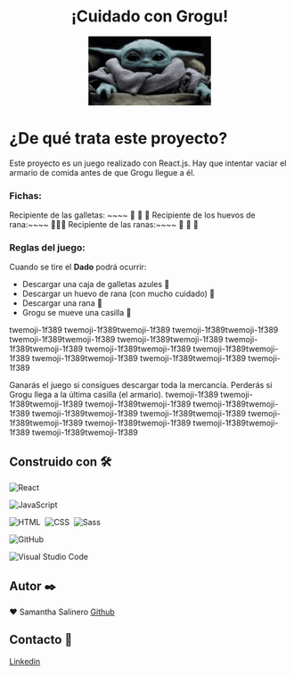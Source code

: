 <h1 align="center">¡Cuidado con Grogu!</h1>

<p align="center"><img  src="./src/images/gif.gif" alt="gif" /></p>

# ¿De qué trata este proyecto?

Este proyecto es un juego realizado con React.js. Hay que intentar vaciar el armario de comida antes de que Grogu llegue a él.

### Fichas:

Recipiente de las galletas: ~~~~ 🍪 🍪 🍪
Recipiente de los huevos de rana:~~~~ 🥚🥚🥚
Recipiente de las ranas:~~~~ 🐸 🐸 🐸

### Reglas del juego:

Cuando se tire el **Dado** podrá ocurrir:

- Descargar una caja de galletas azules 🍪
- Descargar un huevo de rana (con mucho cuidado) 🥚
- Descargar una rana 🐸
- Grogu se mueve una casilla 👣

twemoji-1f389 twemoji-1f389twemoji-1f389 twemoji-1f389twemoji-1f389 twemoji-1f389twemoji-1f389 twemoji-1f389twemoji-1f389 twemoji-1f389twemoji-1f389 twemoji-1f389twemoji-1f389 twemoji-1f389twemoji-1f389 twemoji-1f389twemoji-1f389 twemoji-1f389twemoji-1f389 twemoji-1f389

Ganarás el juego si consigues descargar toda la mercancía. Perderás si Grogu llega a la última casilla (el armario).
twemoji-1f389 twemoji-1f389twemoji-1f389 twemoji-1f389twemoji-1f389 twemoji-1f389twemoji-1f389 twemoji-1f389twemoji-1f389 twemoji-1f389twemoji-1f389 twemoji-1f389twemoji-1f389 twemoji-1f389twemoji-1f389 twemoji-1f389twemoji-1f389 twemoji-1f389twemoji-1f389

## Construido con 🛠️️

![React](https://img.shields.io/badge/-React-333333?style=flat&logo=react)&nbsp;

![JavaScript](https://img.shields.io/badge/-JavaScript-333333?style=flat&logo=javascript)&nbsp;

![HTML](https://img.shields.io/badge/-HTML-333333?style=flat&logo=HTML5)&nbsp;
![CSS](https://img.shields.io/badge/-CSS-333333?style=flat&logo=CSS3&logoColor=1572B6)&nbsp; ![Sass](https://img.shields.io/badge/Sass-333333?style=flat&logo=sass&logoColor=pink)&nbsp;

![GitHub](https://img.shields.io/badge/-GitHub-333333?style=flat&logo=github)&nbsp; &nbsp;

![Visual Studio Code](https://img.shields.io/badge/-Visual%20Studio%20Code-333333?style=flat&logo=visual-studio-code&logoColor=007ACC)&nbsp;

## Autor ✒️

:heart: Samantha Salinero [Github](https://github.com/sasalinero)

## Contacto 📱

<a href="https://www.linkedin.com/in/samantha-salinero/" target="about_blank">Linkedin</a>
